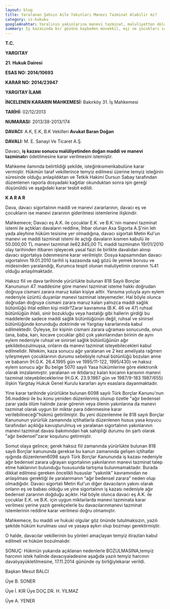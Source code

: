 ```yaml
---
layout: blog
title: Yaralanan Şahsın Aile Yakınları Manevi Tazminat Alabilir mi?
category: is-hukuku
googleAnahtar: Yaralının yakınlarına manevi tazminat, maluliyetten dolayı manevi tazminat, Avukat Baran Dogan
summary: İş kazasında bir gözünü kaybeden müvekkil, eşi ve çocukları için manevi tazminat talep ettik. Yerel mahkeme, gözünü kaybeden müvekkil için manevi tazminata hükmetmiş, eşi ve çocukları için manevi tazminat talebimizi reddetmiştir. Kararı temyiz etmemiz üzerine, yaralının eşi ve çocuklarının da manevi tazminata hakkı olduğu Yargıtay tarafından kabul edilerek, yerel mahkeme kararı lehimize bozulmuştur.   
---
```

**T.C.**

**YARGITAY**

**21. Hukuk Dairesi**

**ESAS NO: 2014/10693**

**KARAR NO: 2014/23947**

**YARGITAY İLAMI**

**İNCELENEN KARARIN
MAHKEMESİ:** Bakırköy 31. İş Mahkemesi

**TARİHİ:** 02/12/2013

**NUMARASI:** 2013/38-2013/174

**DAVACI:** A.K, E.K, B.K Vekilleri **Avukat Baran Doğan**

**DAVALI:** M. E. Sanayi Ve Ticaret A.Ş.

Davacı, **iş kazası sonucu malüliyetinden doğan maddi ve manevi tazminatı**n
ödetilmesine karar verilmesini istemiştir.

Mahkeme ilamında belirtildiği şekilde, isteğinkısmenkabulüne karar vermiştir.
Hükmün taraf vekillerince temyiz edilmesi üzerine temyiz isteğinin süresinde olduğu
anlaşıldıktan ve Tetkik Hakimi Dursun Sabay tarafından düzenlenen raporla dosyadaki
kağıtlar okunduktan sonra işin gereği düşünüldü ve aşağıdaki karar tesbit edildi.

**K A R A R**

Dava, davacı sigortalının maddi ve manevi zararlarının, davacı eş ve çocukların ise
manevi zararının giderilmesi istemlerine ilişkindir.

Mahkemece; Davacı eş A.K. ile çocuklar E.K. ve B.K.'nin manevi
tazminat istemi ile açtıkları davaların reddine, İhbar olunan Axa Sigorta A.Ş'nin leh yada
aleyhine hüküm tesisine yer olmadığına, davacı sigortalı Metin Kul'un manevi ve maddi
tazminat istemi ile açtığı davaların kısmen kabulü ile 50.000,00 TL manevi tazminat
ile62.845,00 TL maddi tazminatın 19/01/2010 olay tarihinden itibaren işleyecek yasal faizi ile
birlikte davalıdan alınıp davacı sigortalıya ödenmesine karar verilmiştir.
 Dosya kapsamından davacı sigortalının 19.01.2010 tarihli iş kazasında sağ gözü ile
yemek borusu ve midesinden yaralandığı, Kurumca tespit olunan maluliyetinin oranının %41
olduğu anlaşılmaktadır.

Haksız fiil ve dava tarihinde yürürlükte bulunan 818 Sayılı Borçlar Kanununun 47.
maddesine göre manevi tazminat isteme hakkı doğrudan doğruya cismani zarara maruz kalan
kişiye aittir. Yansıma yoluyla aynı eylem nedeniyle üzüntü duyanlar manevi tazminat
isteyemezler. Hal böyle olunca doğrudan doğruya cismani zarara maruz kalan yalnızca maddi
sağlık bütünlüğü ihlal edilen kişi midir?Zarar kavramına (B.K. 46 ve 47) ruhsal bütünlüğün
ihlali, sinir bozukluğu veya hastalığı gibi hallerin girdiği bu maddelerde sadece maddi sağlık
bütünlüğünün değil, ruhsal ve sinirsel bütünlüğünde korunduğu doktrinde ve Yargıtay
kararlarında kabul edilmektedir. Öyleyse, bir kişinin cismani zarara uğraması sonucunda,
onun (ana, baba, karı, kocave çocuklar gibi) çok yakınlarından birinin de aynı eylem
nedeniyle ruhsal ve sinirsel sağlık bütünlüğünün ağır şekildebozulmuşsa, onların da manevi
tazminat isteyebilecekleri kabul edilmelidir. Nitekim, kaza sonucu ağır yaralanan ve 2 kez
ameliyata rağmen iyileşmeyen çocuklarının durumu sebebiyle ruhsal bütünlüğü bozulan anne
ve babanın (H.G.K. 26.4.1995 gün ve 1995/11-122, 1995/430) ve haksız eylem sonucu ağır Bu belge 5070 sayılı Yasa hükümlerine göre elektronik olarak imzalanmıştır.
yaralanan ve iktidarsız kalan kocanın karısının manevi tazminat isteyebileceklerine (H.G.K. 23.9.1987 gün ve 1987/9-183 1987/655) ilişkin Yargıtay Hukuk Genel Kurulu kararları aynı esaslara dayanmaktadır.

Yine karar tarihinde yürürlükte bulunan 6098 sayılı Türk Borçlar Kanunu'nun
56.maddesi ile bu konu yeniden düzenlenmiş olunup özetle "ağır bedensel zarar yada ölüm
halinde zarar görenin veya ölenin yakınlarına da manevi tazminat olarak uygun bir miktar
para ödenmesine karar verilebilineceği"hükmü getirilmiştir. Bu yeni düzenlenme ile 818 sayılı
Borçlar Kanununun yürürlük zamanında içtihatlarla düzenlenen husus yasa koyucu tarafından
açıklığa kavuşturulmuş ve yaralanan sigortalının yakınlarının manevi tazminat davası
bakımından hak sahipliği durumu ön şartı olarak "ağır bedensel"zarar koşulunu getirmiştir.

Somut olaya gelince; gerek haksız fiil zamanında yürürlükte bulunan 818 sayılı
Borçlar kanununda gerekse bu kanun zamanında gelişen içtihatlar ışığında düzenlenen6098
sayılı Türk Borçlar Kanununda iş kazası nedeniyle ağır bedensel zarara uğrayan sigortalının
yakınlarının manevi tazminat talep etme haklarının bulunduğu hususunda tartışma
bulunmamaktadır. Burada dikkat edilmesi gereken öncelikli hususlar “yakınlık” kavramından
ne anlaşılması gerektiği ile yaralanmanın “ağır bedensel zarara” neden olup olmadığıdır.
Davacı sigortalı Metin Kul'un diğer davacıların yakını olarak onların eş ve babası olduğu ve
yine sigortalının iş kazası nedeniyle ağır bedensel zararının doğduğu açıktır. Hal böyle olunca
davacı eş A.K. ile çocuklar E.K. ve B.K. için uygun miktarlarda manevi
tazminata karar verilmesi yerine yazılı gerekçelerle bu davacılarınmanevi tazminat
istemlerinin reddine karar verilmesi doğru olmamıştır.

Mahkemece, bu maddi ve hukuki olgular göz önünde tutulmaksızın, yazılı şekilde
hüküm kurulması usul ve yasaya aykırı olup bozmayı gerektirmiştir.

O halde, davacılar vekillerinin bu yönleri amaçlayan temyiz itirazları kabul
edilmeli ve hüküm bozulmalıdır.

SONUÇ: Hükmün yukarıda açıklanan nedenlerle BOZULMASINA,temyiz harcının
istek halinde davacıyaiadesine aşağıda yazılı temyiz harcının davalıyayükletilmesine,
17.11.2014 gününde oy birliğiylekarar verildi.

Başkan
Mesut BALCI

Üye
B. SONER

Üye
İ. KIR
Üye
DOÇ.DR. H.
YILMAZ

Üye
A. YENER
